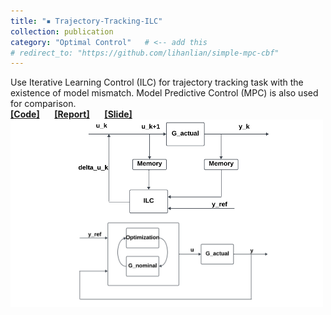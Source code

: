 ```yaml
---
title: "▪ Trajectory-Tracking-ILC"
collection: publication
category: "Optimal Control"   # <-- add this
# redirect_to: "https://github.com/lihanlian/simple-mpc-cbf"
---
```

Use Iterative Learning Control (ILC) for trajectory tracking task with the existence of model mismatch. Model Predictive Control (MPC) is also used for comparison.<br/> 
<i class="fa-brands fa-github"></i> [**[Code]**](https://github.com/lihanlian/trajectory-tracking-ilc) &nbsp;&nbsp;&nbsp;&nbsp;
<i class="fa-solid fa-file"></i> [**[Report]**](/files/report-trajectory-tracking-ilc.pdf) &nbsp;&nbsp;&nbsp;&nbsp;
<i class="fa-solid fa-file"></i> [**[Slide]**](/files/presentation-trajectory-tracking-ilc.pdf) <br>
<img src='/images/project-trajectory-tracking-ilc.png'>


<!-- ---
title: "▪ <span style='color: blue;'>trajectory-tracking-ilc </span>"
excerpt: "Use iterative learning control (ILC) for trajectory tracking task with the existence of model mismatch. MPC is also used for comparison. <br/>[**[Code]**](https://github.com/lihanlian/trajectory-tracking-ilc) [**[Report]**](/files/report-trajectory-tracking-ilc.pdf)<br/><img src='/images/project-trajectory-tracking-ilc.png'>"
collection: portfolio
# redirect_to: "https://github.com/lihanlian/trajectory-tracking-ilc" -->
<!-- --- -->
<!-- **Code:** [GitHub Repository](https://github.com/lihanlian/trajectory-tracking-ilc)

**Report:** [PDF Report](file/paper1.pdf) -->
<!-- This is an item in your portfolio. It can be have images or nice text. If you name the file .md, it will be parsed as markdown. If you name the file .html, it will be parsed as HTML.  -->
